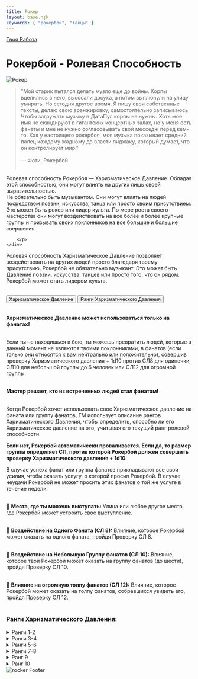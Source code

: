 ```yaml
---
title: Рокер
layout: base.njk
keywords: [ "рокербой", "танцы" ]
---
```

<a href="{{ '/job/' | url }}" class="return-link">Твоя Работа</a>
# Рокербой - Ролевая Способность

<div class="image-container image-left">
    <img src="{{ '/images/content/job/rocker/rocker-art.png' | url }}" alt="Рокер">
    <div class="text">
        <p>

>"Мой старик пытался делать музло еще до войны. Корпы вцепились в него,
высосали досуха, а потом выплюнули на улицу умирать. Но сегодня другое
время. Я пишу свои собственные тексты, делаю свою аранжировку, самостоятельно записываюсь.
> Чтобы загружать музыку в ДатаПул корпы не нужны.
Хоть мое имя не скандируют в гигантских концертных залах, но у меня есть
фанаты и мне не нужно согласовывать свой месседж перед кем-то. Как у настоящего рокербоя,
> моя музыка показывает средний палец каждому жадному до
власти пиджаку, который думает, что он контролирует мир."<br><br>
> — Фоти, Рокербой<br><br>

Ролевая способность Рокербоя — Харизматическое Давление. Обладая
этой способностью, они могут влиять на других лишь своей выразительностью.<br>
Не обязательно быть музыкантом. Они могут влиять на людей посредством поэзии, искусства,
танца или просто своим присутствием. Это может быть рокер или лидер культа.
По мере роста своего мастерства они
могут воздействовать на все более и более крупные группы и призывать
своих поклонников на все большие и большие свершения.

        </p>
    </div>

</div>

Ролевая способность Харизматическое Давление позволяет воздействовать на других людей просто благодаря
твоему присутствию. Рокербой не обязательно музыкант. Это может быть Давление поэзии, искусства, танцев или
просто того, что он рядом. Рокербой может стать лидером культа.<br><br>

<div class="tab-buttons">
  <button class="tab-button active" data-tab="skill1">Харизматическое Давление</button>
  <button class="tab-button" data-tab="skill2">Ранги Харизматического Давления</button>
</div>

<div class="tab-content active" id="skill1">

<br>**Харизматическое Давление может использоваться только на фанатах!**<br><br>

Если ты не находишься в бою, ты можешь превратить людей, которые в данный момент не являются твоими поклонниками,
в фанатов (если только они относятся к вам нейтрально или положительно),
совершив проверку Харизматического давления + 1d10 против СЛ8 для одиночки,
СЛ10 для небольшой группы до 6 человек или СЛ12 для огромной группы.<br><br>

**Мастер решает, кто из встреченных людей стал фанатом!**<br><br>

Когда Рокербой хочет использовать свое Харизматическое давление на фаната или группу фанатов,
ГМ использует описание рангов Харизматического Давления,
чтобы определить, способно ли его Харизматическое давление на это, учитывая его текущий ранг ролевой способности.<br>

**Если нет, Рокербой автоматически проваливается. Если да, то размер
группы определяет СЛ, против которой Рокербой должен совершить проверку Харизматического
давления + 1d10.**<br>

В случае успеха фанат или группа фанатов прикладывают все свои усилия, чтобы оказать
услугу, о которой просил Рокербой. В случае неудачи Рокербой не может просить этих фанатов о той же услуге в
течение недели.<br>

</div>

<div class="tab-content" id="skill2">

<br>🔴 **Места, где ты можешь выступать:** Улица или любое другое место, где Рокербой может устроить свое выступление.<br><br>

🔴 **Воздействие на Одного Фаната (СЛ 8):** Влияние, которое Рокербой может оказать на одного фаната, пройдя Проверку СЛ 8.<br><br>

🔴 **Воздействие на Небольшую Группу фанатов (СЛ 10):** Влияние, которое твой Рокербой может оказать на группу фанатов (до шести), пройдя Проверку СЛ 10.<br><br>

🔴 **Влияние на огромную толпу фанатов (СЛ 12):** Влияние, которое Рокербой может оказать на толпу фанатов, собравшихся увидеть его, пройдя Проверку СЛ 12.<br><br>

### Ранги Харизматического Давления:

<details class="sidebar-group" close>
    <summary>Ранги 1-2</summary>

🔴 **Места, где ты можешь выступать:** Небольшие местные клубы.<br><br>

🔴 **Воздействие на Одного Фаната (СЛ 8):** Рокербой может убедить фаната оказать мелкую услугу: купить
выпивку или еды, отвезти куда-то и т.п.<br><br>

🔴 **Воздействие на Небольшую Группу фанатов (СЛ 10):** Фан-группа до 6-ти человек, которые просят
автографы и мерч. Фаны могут останавливать персонажа на улицах, чтобы подружиться с ним.<br><br>

🔴 **Влияние на огромную толпу фанатов (СЛ 12):** Вы шутите, верно? У вас еще нет огромных групп фанатов.

</details>

<details class="sidebar-group" close>
    <summary>Ранги 3-4</summary>

🔴 **Места, где ты можешь выступать:** Известные клубы<br><br>

🔴 **Воздействие на Одного Фаната (СЛ 8):** Рокербой может убедить кого-то переспать с ним, оказать услугу,
замолвить за него словечко и т.п.<br><br>

🔴 **Воздействие на Небольшую Группу фанатов (СЛ 10):** Убедить фан-группу (до 6 человек) проводить
совместно время, найти выпивку, наркотики и другие товары для вечеринки.<br><br>

🔴 **Влияние на огромную толпу фанатов (СЛ 12):** Много местных поклонников покупают записи и мерч рокербоя.

</details>

<details class="sidebar-group" close>
    <summary>Ранги 5-6</summary>

🔴 **Места, где ты можешь выступать:** Крупные известные клубы<br><br>

🔴 **Воздействие на Одного Фаната (СЛ 8):** Персонаж может убедить фаната совершить мелкое преступление — магазинная кража, помощь в драке и т.п.<br><br>

🔴 **Воздействие на Небольшую Группу фанатов (СЛ 10):** Убедить фан-группу
действовать как личный отряд Рокербоя, постоянно тусоваться с ним, делать одолжения
и обеспечивать личные нужды.<br><br>

🔴 **Влияние на огромную толпу фанатов (СЛ 12):** Поклонники повсюду, даже в соседних городах.
Они лояльны и часто оказывают вам большие услуги в обмен на внимание.

</details>

<details class="sidebar-group" close>
    <summary>Ранги 7-8</summary>

🔴 **Места, где ты можешь выступать:** Небольшие концертные залы, местные видео-трансляции.<br><br>

🔴 **Воздействие на Одного Фаната (СЛ 8):** Фанат без вопросов рискнет за тебя жизнью.<br><br>

🔴 **Воздействие на Небольшую Группу фанатов (СЛ 10):** Убедить фан-группу совершить мелкое преступление — воровство, помощь в драке.<br><br>

🔴 **Влияние на огромную толпу фанатов (СЛ 12):** Неистовая лояльность. Они борются с конкурирующими фан-групами, поддерживают фан-сообщества,
объединяются, чтобы помочь Рокербою

</details>

<details class="sidebar-group" close>
    <summary>Ранг 9</summary>

🔴 **Места, где ты можешь выступать:** Большие концертные залы, национальные видео-трансляции.<br><br>

🔴 **Воздействие на Одного Фаната (СЛ 8):** Ты можешь убедить фаната пойти на
серьезное преступление: украсть что-то дорогое, избить кого-нибудь вместо тебя<br><br>

🔴 **Воздействие на Небольшую Группу фанатов (СЛ 10):** Фан-группа может
совершить тяжкое преступление для тебя: украсть дорогой предмет, избить кого-то.<br><br>

🔴 **Влияние на огромную толпу фанатов (СЛ 12):** Культовые последователи с
промытыми мозгами. Они будут бунтовать, уничтожать собственность и убивать за Рокербоя.

</details>

<details class="sidebar-group" close>
    <summary>Ранг 10</summary>

🔴 **Места, где ты можешь выступать:** Огромные стадионы, международные видео-трансляции<br><br>

🔴 **Воздействие на Одного Фаната (СЛ 8):** Фанат без вопросов пожертвует жизнью ради тебя.<br><br>

🔴 **Воздействие на Небольшую Группу фанатов (СЛ 10):** Фан-группа рискует жизнью ради тебя, выступает в качестве личной охраны.<br><br>

🔴 **Влияние на огромную толпу фанатов (СЛ 12):** Поклонники по всему миру с сильными культовыми атрибутами. Если их попросят, они сделают для Рокербоя почти всё.
По своей сути это частная армия, основанная на харизме Рокербоя.

</details>


</div>

<img src="{{ '/images/content/job/rocker/rocker-footer.png' | url }}" alt="rocker Footer" class="footer-image" />